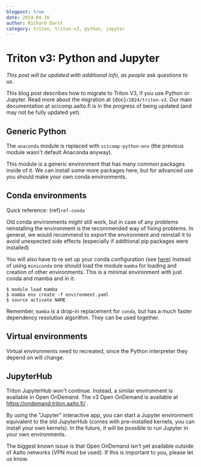 ```yaml
---
blogpost: true
date: 2024-04-16
author: Richard Darst
category: triton, triton-v3, python, jupyter
---
```


# Triton v3: Python and Jupyter

*This post will be updated with additional info, as people ask questions to us.*

This blog post describes how to migrate to Triton V3, if you use Python or Jupyter. Read more about the migration at {doc}`/2024/triton-v3`.  Our main documentation at scicomp.aalto.fi is in the progress of being updated (and may not be fully updated yet).


## Generic Python

The `anaconda` module is replaced with `scicomp-python-env` (the previous module wasn't default Anaconda anyway).

This module is a generic environment that has many common packages inside of it.  We can install some more packages here, but for advanced use you should make your own conda environments.


## Conda environments

Quick reference: {ref}`ref-conda`

Old conda environments *might* still work, but in case of any problems reinstalling the environment is the recommended way of fixing problems. In general, we would recommend to export the environment and reinstall it to avoid unexpected side effects (especially if additional pip packages were installed)

You will also have to re set up your conda configuration (see [here](https://scicomp.aalto.fi/triton/apps/python-conda/#first-time-setup))
Instead of using `miniconda` one should load the module `mamba` for loading and creation of other environments.  This is a minimal environment with just conda and mamba and in it:

```console
$ module load mamba
$ mamba env create -f environment.yaml
$ source activate NAME
```

Remember, `mamba` is a drop-in replacement for `conda`, but has a much faster dependency resolution algorithm.  They can be used together.


## Virtual environments

Virtual environments need to recreated, since the Python interpreter they depend on will change.


## JupyterHub

Triton JupyterHub won't continue.  Instead, a similar environment is available in Open OnDemand.  The v3 Open OnDemand is available at https://ondemand.triton.aalto.fi/ .

By using the "Jupyter" interactive app, you can start a Jupyter environment equivalent to the old JupyterHub (comes with pre-installed kernels, you can install your own kernels).  In the future, it will be possible to run Jupyter in your own environments.

The biggest known issue is that Open OnDemand isn't yet available outside of Aalto networks (VPN must be used).  If this is important to you, please let us know.
